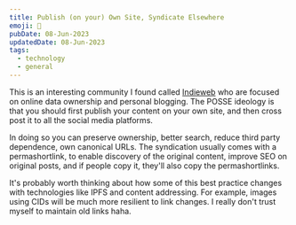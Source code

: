```yaml
---
title: Publish (on your) Own Site, Syndicate Elsewhere
emoji: 📮
pubDate: 08-Jun-2023
updatedDate: 08-Jun-2023
tags:
  - technology
  - general
---
```


This is an interesting community I found called [Indieweb](https://indieweb.org/POSSE) who are focused on online data ownership and personal blogging. The POSSE ideology is that you should first publish your content on your own site, and then cross post it to all the social media platforms.

In doing so you can preserve ownership, better search, reduce third party dependence, own canonical URLs. The syndication usually comes with a permashortlink, to enable discovery of the original content, improve SEO on original posts, and if people copy it, they'll also copy the permashortlinks.

It's probably worth thinking about how some of this best practice changes with technologies like IPFS and content addressing. For example, images using CIDs will be much more resilient to link changes. I really don't trust myself to maintain old links haha.